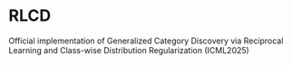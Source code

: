 # RLCD
Official implementation of Generalized Category Discovery via Reciprocal Learning and Class-wise Distribution Regularization (ICML2025)
